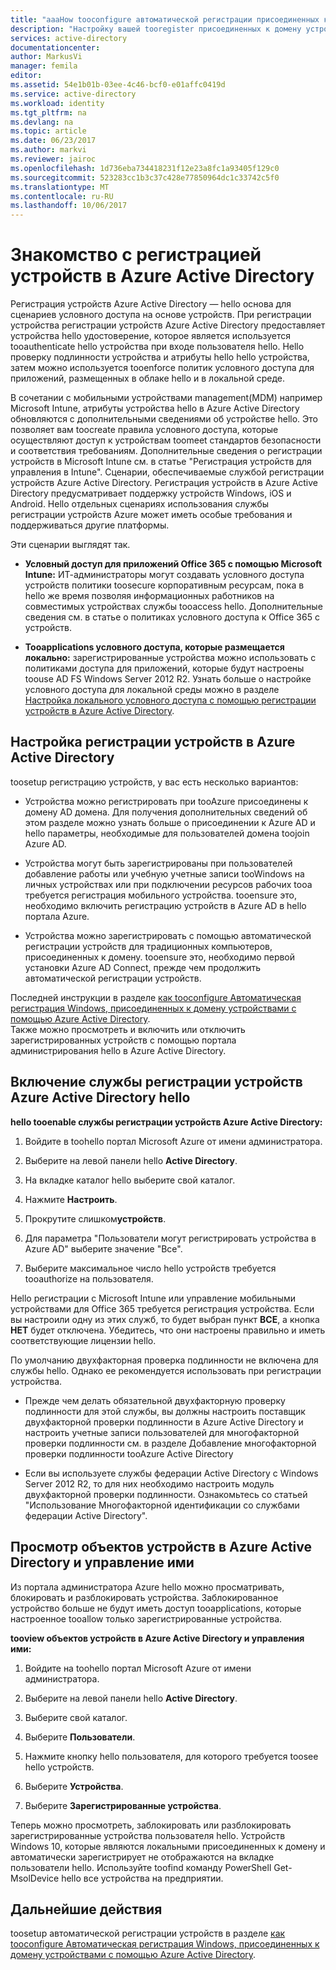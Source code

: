 ```yaml
---
title: "aaaHow tooconfigure автоматической регистрации присоединенных к домену устройств Windows в Azure Active Directory | Документы Microsoft"
description: "Настройку вашей tooregister присоединенных к домену устройств Windows автоматически и без предупреждений с помощью Azure Active Directory."
services: active-directory
documentationcenter: 
author: MarkusVi
manager: femila
editor: 
ms.assetid: 54e1b01b-03ee-4c46-bcf0-e01affc0419d
ms.service: active-directory
ms.workload: identity
ms.tgt_pltfrm: na
ms.devlang: na
ms.topic: article
ms.date: 06/23/2017
ms.author: markvi
ms.reviewer: jairoc
ms.openlocfilehash: 1d736eba734418231f12e23a8fc1a93405f129c0
ms.sourcegitcommit: 523283cc1b3c37c428e77850964dc1c33742c5f0
ms.translationtype: MT
ms.contentlocale: ru-RU
ms.lasthandoff: 10/06/2017
---
```

# <a name="get-started-with-azure-active-directory-device-registration"></a>Знакомство с регистрацией устройств в Azure Active Directory

Регистрация устройств Azure Active Directory — hello основа для сценариев условного доступа на основе устройств. При регистрации устройства регистрации устройств Azure Active Directory предоставляет устройства hello удостоверение, которое является используется tooauthenticate hello устройства при входе пользователя hello. Hello проверку подлинности устройства и атрибуты hello hello устройства, затем можно используется tooenforce политик условного доступа для приложений, размещенных в облаке hello и в локальной среде.

В сочетании с мобильными устройствами management(MDM) например Microsoft Intune, атрибуты устройства hello в Azure Active Directory обновляются с дополнительными сведениями об устройстве hello. Это позволяет вам toocreate правила условного доступа, которые осуществляют доступ к устройствам toomeet стандартов безопасности и соответствия требованиям. Дополнительные сведения о регистрации устройств в Microsoft Intune см. в статье "Регистрация устройств для управления в Intune".
Сценарии, обеспечиваемые службой регистрации устройств Azure Active Directory. Регистрация устройств в Azure Active Directory предусматривает поддержку устройств Windows, iOS и Android. Hello отдельных сценариях использования службы регистрации устройств Azure может иметь особые требования и поддерживаться другие платформы. 

Эти сценарии выглядят так.

- **Условный доступ для приложений Office 365 с помощью Microsoft Intune:** ИТ-администраторы могут создавать условного доступа устройств политики toosecure корпоративным ресурсам, пока в hello же время позволяя информационных работников на совместимых устройствах службы tooaccess hello. Дополнительные сведения см. в статье о политиках условного доступа к Office 365 с устройств.

- **Tooapplications условного доступа, которые размещается локально:** зарегистрированные устройства можно использовать с политиками доступа для приложений, которые будут настроены toouse AD FS Windows Server 2012 R2. Узнать больше о настройке условного доступа для локальной среды можно в разделе [Настройка локального условного доступа с помощью регистрации устройств в Azure Active Directory](active-directory-device-registration-on-premises-setup.md).

## <a name="setting-up-azure-active-directory-device-registration"></a>Настройка регистрации устройств в Azure Active Directory

toosetup регистрацию устройств, у вас есть несколько вариантов:

- Устройства можно регистрировать при tooAzure присоединены к домену AD домена. Для получения дополнительных сведений об этом разделе можно узнать больше о присоединении к Azure AD и hello параметры, необходимые для пользователей домена toojoin Azure AD.

- Устройства могут быть зарегистрированы при пользователей добавление работы или учебную учетные записи tooWindows на личных устройствах или при подключении ресурсов рабочих tooa требуется регистрация мобильного устройства. tooensure это, необходимо включить регистрацию устройств в Azure AD в hello портала Azure. 

- Устройства можно зарегистрировать с помощью автоматической регистрации устройств для традиционных компьютеров, присоединенных к домену. tooensure это, необходимо первой установки Azure AD Connect, прежде чем продолжить автоматической регистрации устройств.

Последней инструкции в разделе [как tooconfigure Автоматическая регистрация Windows, присоединенных к домену устройствами с помощью Azure Active Directory](active-directory-conditional-access-automatic-device-registration-setup.md).  
Также можно просмотреть и включить или отключить зарегистрированных устройств с помощью портала администрирования hello в Azure Active Directory.

## <a name="enable-hello-azure-active-directory-device-registration-service"></a>Включение службы регистрации устройств Azure Active Directory hello

**hello tooenable службы регистрации устройств Azure Active Directory:**

1.  Войдите в toohello портал Microsoft Azure от имени администратора.

2.  Выберите на левой панели hello **Active Directory**.

3.  На вкладке каталог hello выберите свой каталог.

4.  Нажмите **Настроить**.

5.  Прокрутите слишком**устройств**.

6.  Для параметра "Пользователи могут регистрировать устройства в Azure AD" выберите значение "Все".

7.  Выберите максимальное число hello устройств требуется tooauthorize на пользователя.

Hello регистрации с Microsoft Intune или управление мобильными устройствами для Office 365 требуется регистрация устройства. Если вы настроили одну из этих служб, то будет выбран пункт **ВСЕ**, а кнопка **НЕТ** будет отключена. Убедитесь, что они настроены правильно и иметь соответствующие лицензии hello.

По умолчанию двухфакторная проверка подлинности не включена для службы hello. Однако ее рекомендуется использовать при регистрации устройства.

- Прежде чем делать обязательной двухфакторную проверку подлинности для этой службы, вы должны настроить поставщик двухфакторной проверки подлинности в Azure Active Directory и настроить учетные записи пользователей для многофакторной проверки подлинности см. в разделе Добавление многофакторной проверки подлинности tooAzure Active Directory

- Если вы используете службы федерации Active Directory с Windows Server 2012 R2, то для них необходимо настроить модуль двухфакторной проверки подлинности. Ознакомьтесь со статьей "Использование Многофакторной идентификации со службами федерации Active Directory".

## <a name="view-and-manage-device-objects-in-azure-active-directory"></a>Просмотр объектов устройств в Azure Active Directory и управление ими

Из портала администратора Azure hello можно просматривать, блокировать и разблокировать устройства. Заблокированное устройство больше не будут иметь доступ tooapplications, которые настроенное tooallow только зарегистрированные устройства.

**tooview объектов устройств в Azure Active Directory и управления ими:**
 
1.  Войдите на toohello портал Microsoft Azure от имени администратора.

2.  Выберите на левой панели hello **Active Directory**.

3.  Выберите свой каталог.

4.  Выберите **Пользователи**. 

5.  Нажмите кнопку hello пользователя, для которого требуется toosee hello устройств.

6.  Выберите **Устройства**.

7.  Выберите **Зарегистрированные устройства**.

Теперь можно просмотреть, заблокировать или разблокировать зарегистрированные устройства пользователя hello.
Устройств Windows 10, которые являются локальными присоединенных к домену и автоматически зарегистрирует не отображаются на вкладке пользователи hello. Используйте toofind команду PowerShell Get-MsolDevice hello все устройства на предприятии. 


## <a name="next-steps"></a>Дальнейшие действия

toosetup автоматической регистрации устройств в разделе [как tooconfigure Автоматическая регистрация Windows, присоединенных к домену устройствами с помощью Azure Active Directory](active-directory-conditional-access-automatic-device-registration-setup.md).


